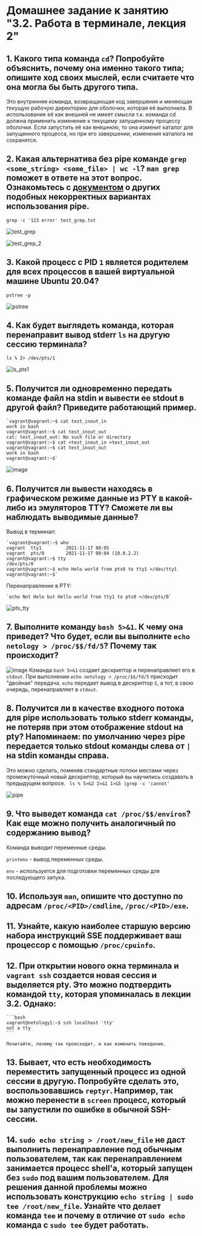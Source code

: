 # Домашнее задание к занятию "3.2. Работа в терминале, лекция 2"

## 1. Какого типа команда `cd`? Попробуйте объяснить, почему она именно такого типа; опишите ход своих мыслей, если считаете что она могла бы быть другого типа.
Это внутренняя команда, возвращающая код завершения и меняющая текущую рабочую директорию для оболочки, которая её выполнила. В использование её как внешней не имеет смысла т.к. команда cd должна применить изменение к текущему запущенному процессу оболочки. Если запустить её как внешнюю, то она изменит каталог для запущенного процесса, но при его завершении, изменения каталога не сохранятся.

## 2. Какая альтернатива без pipe команде `grep <some_string> <some_file> | wc -l`? `man grep` поможет в ответе на этот вопрос. Ознакомьтесь с [документом](http://www.smallo.ruhr.de/award.html) о других подобных некорректных вариантах использования pipe.
`grep -c '123 error' test_grep.txt`

![test_grep](https://user-images.githubusercontent.com/92984527/142131869-80e97748-5f20-4dca-8074-286e9ae5d8ec.png)

![test_grep_2](https://user-images.githubusercontent.com/92984527/142131951-060936c8-c012-41bd-93e9-f76110da4167.png)
## 3. Какой процесс с PID `1` является родителем для всех процессов в вашей виртуальной машине Ubuntu 20.04?
`pstree -p`

![pstree](https://user-images.githubusercontent.com/92984527/142132354-ebf6beb7-984e-4e56-bf63-a525472f2d18.png)
## 4. Как будет выглядеть команда, которая перенаправит вывод stderr `ls` на другую сессию терминала?
`ls % 2> /dev/pts/1`

![ls_pts1](https://user-images.githubusercontent.com/92984527/142139900-1103bb6b-f8f1-4669-aa96-c044652bbe5e.png)

## 5. Получится ли одновременно передать команде файл на stdin и вывести ее stdout в другой файл? Приведите работающий пример.
	`vagrant@vagrant:~$ cat test_inout_in
	work in bash
	vagrant@vagrant:~$ cat test_inout_out
	cat: test_inout_out: No such file or directory
	vagrant@vagrant:~$ cat <test_inout_in >test_inout_out
	vagrant@vagrant:~$ cat test_inout_out
	work in bash
	vagrant@vagrant:~$`

![image](https://user-images.githubusercontent.com/92984527/142154697-96432929-7bf6-431a-87e0-6e174e0645bc.png)
## 6. Получится ли вывести находясь в графическом режиме данные из PTY в какой-либо из эмуляторов TTY? Сможете ли вы наблюдать выводимые данные?
Вывод в терминал:

	`vagrant@vagrant:~$ who
	vagrant  tty1         2021-11-17 08:05
	vagrant  pts/0        2021-11-17 08:04 (10.0.2.2)
	vagrant@vagrant:~$ tty
	/dev/pts/0
	vagrant@vagrant:~$ echo Helo world from pts0 to tty1 >/dev/tty1
	vagrant@vagrant:~$`

Перенаправление в PTY:

	`echo Not Helo but Hello world from tty1 to pts0 >/dev/pts/0`

![pts_tty](https://user-images.githubusercontent.com/92984527/142162564-a8ba5f6c-c0ba-41b1-a4eb-0f98a84586f8.png)

## 7. Выполните команду `bash 5>&1`. К чему она приведет? Что будет, если вы выполните `echo netology > /proc/$$/fd/5`? Почему так происходит?
![image](https://user-images.githubusercontent.com/92984527/142165993-bde346da-ca63-40e7-ae1c-9ebafb626ecc.png)
	Команда `bash 5>&1` создает дескриптор и перенаправляет его в `stdout`. При выполнении `echo netology > /proc/$$/fd/5` присходит "двойная" передача. `echo` передает вывод в дескриптор `5`, а тот, в свою очередь, перенаправляет в `stdout`.
## 8. Получится ли в качестве входного потока для pipe использовать только stderr команды, не потеряв при этом отображение stdout на pty? Напоминаем: по умолчанию через pipe передается только stdout команды слева от `|` на stdin команды справа.
Это можно сделать, поменяв стандартные потоки местами через промежуточный новый дескриптор, который вы научились создавать в предыдущем вопросе.
` ls % 5>&2 2>&1 1>&5 |grep -c 'cannot'`

![pipe](https://user-images.githubusercontent.com/92984527/142202705-09123706-c847-4158-803a-3228dae1ecdf.png)

## 9. Что выведет команда `cat /proc/$$/environ`? Как еще можно получить аналогичный по содержанию вывод?
Команда выводит переменные среды.

`printenv` - вывод переменных среды.

`env` - используется для подготовки переменных среды для последующего запука.
## 10. Используя `man`, опишите что доступно по адресам `/proc/<PID>/cmdline`, `/proc/<PID>/exe`.
## 11. Узнайте, какую наиболее старшую версию набора инструкций SSE поддерживает ваш процессор с помощью `/proc/cpuinfo`.
## 12. При открытии нового окна терминала и `vagrant ssh` создается новая сессия и выделяется pty. Это можно подтвердить командой `tty`, которая упоминалась в лекции 3.2. Однако:

    ```bash
	vagrant@netology1:~$ ssh localhost 'tty'
	not a tty
    ```

	Почитайте, почему так происходит, и как изменить поведение.
## 13. Бывает, что есть необходимость переместить запущенный процесс из одной сессии в другую. Попробуйте сделать это, воспользовавшись `reptyr`. Например, так можно перенести в `screen` процесс, который вы запустили по ошибке в обычной SSH-сессии.
## 14. `sudo echo string > /root/new_file` не даст выполнить перенаправление под обычным пользователем, так как перенаправлением занимается процесс shell'а, который запущен без `sudo` под вашим пользователем. Для решения данной проблемы можно использовать конструкцию `echo string | sudo tee /root/new_file`. Узнайте что делает команда `tee` и почему в отличие от `sudo echo` команда с `sudo tee` будет работать.
